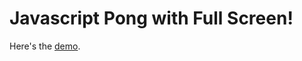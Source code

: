 Javascript Pong with Full Screen!
=================================

Here's the [demo](http://sunwooz.xp3.biz/ "Demo").